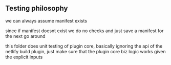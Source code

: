 ## Testing philosophy

we can always assume manifest exists

since if manifest doesnt exist we do no checks and just save a manifest for the next go around

this folder does unit testing of plugin core, basically ignoring the api of the netlify build plugin, just make sure that the plugin core biz logic works given the explicit inputs